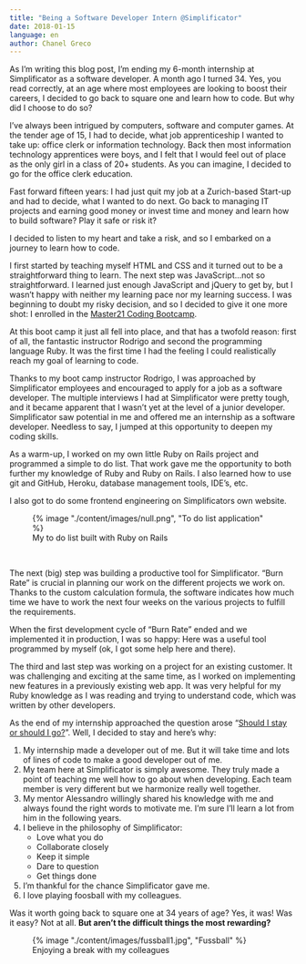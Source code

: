 ```yaml
---
title: "Being a Software Developer Intern @Simplificator"
date: 2018-01-15
language: en
author: Chanel Greco
---
```


As I’m writing this blog post, I’m ending my 6-month internship at Simplificator as a software developer. A month ago I turned 34. Yes, you read correctly, at an age where most employees are looking to boost their careers, I decided to go back to square one and learn how to code. But why did I choose to do so?

I’ve always been intrigued by computers, software and computer games. At the tender age of 15, I had to decide, what job apprenticeship I wanted to take up: office clerk or information technology. Back then most information technology apprentices were boys, and I felt that I would feel out of place as the only girl in a class of 20+ students. As you can imagine, I decided to go for the office clerk education.

Fast forward fifteen years: I had just quit my job at a Zurich-based Start-up and had to decide, what I wanted to do next. Go back to managing IT projects and earning good money or invest time and money and learn how to build software? Play it safe or risk it?

I decided to listen to my heart and take a risk, and so I embarked on a journey to learn how to code.

I first started by teaching myself HTML and CSS and it turned out to be a straightforward thing to learn. The next step was JavaScript...not so straightforward. I learned just enough JavaScript and jQuery to get by, but I wasn’t happy with neither my learning pace nor my learning success. I was beginning to doubt my risky decision, and so I decided to give it one more shot: I enrolled in the [Master21 Coding Bootcamp](https://master21.academy/programs/coding-bootcamp).

At this boot camp it just all fell into place, and that has a twofold reason: first of all, the fantastic instructor Rodrigo and second the programming language Ruby. It was the first time I had the feeling I could realistically reach my goal of learning to code.

Thanks to my boot camp instructor Rodrigo, I was approached by Simplificator employees and encouraged to apply for a job as a software developer. The multiple interviews I had at Simplificator were pretty tough, and it became apparent that I wasn’t yet at the level of a junior developer. Simplificator saw potential in me and offered me an internship as a software developer. Needless to say, I jumped at this opportunity to deepen my coding skills.

As a warm-up, I worked on my own little Ruby on Rails project and programmed a simple to do list. That work gave me the opportunity to both further my knowledge of Ruby and Ruby on Rails. I also learned how to use git and GitHub, Heroku, database management tools, IDE’s, etc.

I also got to do some frontend engineering on Simplificators own website.

<figure>
  {% image "./content/images/null.png", "To do list application" %}
  <figcaption>My to do list built with Ruby on Rails</figcaption>
</figure>
 

The next (big) step was building a productive tool for Simplificator. “Burn Rate” is crucial in planning our work on the different projects we work on. Thanks to the custom calculation formula, the software indicates how much time we have to work the next four weeks on the various projects to fulfill the requirements.

When the first development cycle of “Burn Rate” ended and we implemented it in production, I was so happy: Here was a useful tool programmed by myself (ok, I got some help here and there).

The third and last step was working on a project for an existing customer. It was challenging and exciting at the same time, as I worked on implementing new features in a previously existing web app. It was very helpful for my Ruby knowledge as I was reading and trying to understand code, which was written by other developers.

As the end of my internship approached the question arose “[Should I stay or should I go?](https://www.youtube.com/watch?v=BN1WwnEDWAM)”. Well, I decided to stay and here’s why:

1. My internship made a developer out of me. But it will take time and lots of lines of code to make a good developer out of me.
2. My team here at Simplificator is simply awesome. They truly made a point of teaching me well how to go about when developing. Each team member is very different but we harmonize really well together.
3. My mentor Alessandro willingly shared his knowledge with me and always found the right words to motivate me. I’m sure I’ll learn a lot from him in the following years.
4. I believe in the philosophy of Simplificator:
    - Love what you do
    - Collaborate closely
    - Keep it simple
    - Dare to question
    - Get things done
5. I’m thankful for the chance Simplificator gave me.
6. I love playing foosball with my colleagues.

Was it worth going back to square one at 34 years of age? Yes, it was! Was it easy? Not at all. **But aren’t the difficult things the most rewarding?**

<figure>
  {% image "./content/images/fussball1.jpg", "Fussball" %}
  <figcaption>Enjoying a break with my colleagues</figcaption>
</figure>
